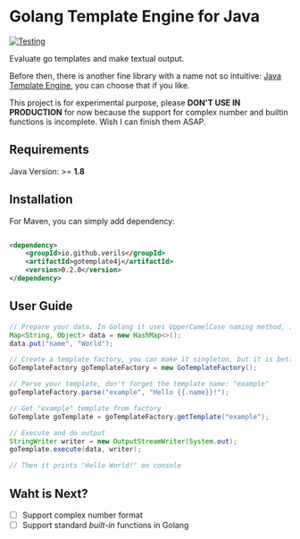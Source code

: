 # Golang Template Engine for Java



[![Testing](https://github.com/verils/gotemplate4j/actions/workflows/maven.yml/badge.svg)](https://github.com/verils/gotemplate4j/actions/workflows/maven.yml)

Evaluate go templates and make textual output.

Before then, there is another fine library with a name not so intuitive: [Java Template Engine](https://github.com/proninyaroslav/java-template-engine), you can choose that if you like.

This project is for experimental purpose, please **DON'T USE IN PRODUCTION** for now because the support for complex number and builtin functions is incomplete. Wish I can finish them ASAP.


## Requirements

Java Version: >= **1.8**

## Installation

For Maven, you can simply add dependency:

```xml

<dependency>
    <groupId>io.github.verils</groupId>
    <artifactId>gotemplate4j</artifactId>
    <version>0.2.0</version>
</dependency>
```

## User Guide

```java
// Prepare your data. In Golang it uses UpperCamelCase naming method, in Java we should use camelCase.
Map<String, Object> data = new HashMap<>();
data.put("name", "World");

// Create a template factory, you can make it singleton, but it is better to use individually in each context
GoTemplateFactory goTemplateFactory = new GoTemplateFactory();

// Parse your template, don't forget the template name: "example"
goTemplateFactory.parse("example", "Hello {{.name}}!");

// Get "example" template from factory
GoTemplate goTemplate = goTemplateFactory.getTemplate("example");

// Execute and do output
StringWriter writer = new OutputStreamWriter(System.out);
goTemplate.execute(data, writer);

// Then it prints "Hello World!" on console
```

## Waht is Next?

- [ ] Support complex number format
- [ ] Support standard *built-in* functions in Golang
